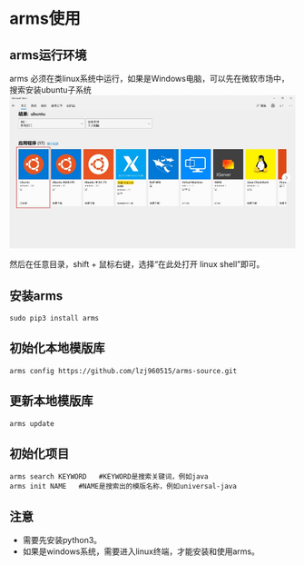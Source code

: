# arms使用


## arms运行环境
arms 必须在类linux系统中运行，如果是Windows电脑，可以先在微软市场中，搜索安装ubuntu子系统
![image.png](./image.png)

然后在任意目录，shift + 鼠标右键，选择“在此处打开 linux shell”即可。

## 安装arms
```
sudo pip3 install arms
```

## 初始化本地模版库
```
arms config https://github.com/lzj960515/arms-source.git
```

## 更新本地模版库
```
arms update
```

## 初始化项目
```
arms search KEYWORD   #KEYWORD是搜索关键词，例如java
arms init NAME   #NAME是搜索出的模版名称，例如universal-java
```

## 注意
* 需要先安装python3。
* 如果是windows系统，需要进入linux终端，才能安装和使用arms。


